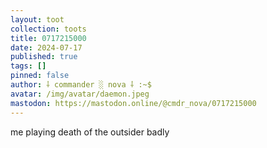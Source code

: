 ```yaml
---
layout: toot
collection: toots
title: 0717215000
date: 2024-07-17
published: true
tags: []
pinned: false
author: ⸸ commander ░ nova ⸸ :~$
avatar: /img/avatar/daemon.jpeg
mastodon: https://mastodon.online/@cmdr_nova/0717215000
---
```


me playing death of the outsider badly

